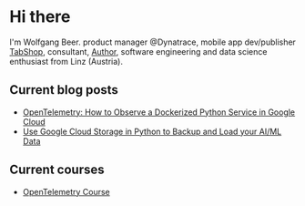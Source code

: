 # Hi there

I'm Wolfgang Beer. product manager @Dynatrace, mobile app dev/publisher [TabShop](https://tabshop.smartlab.at), consultant, [Author](https://www.smartlab.at/books), software engineering and data science enthusiast from Linz (Austria).

## Current blog posts

- [OpenTelemetry: How to Observe a Dockerized Python Service in Google Cloud](https://www.smartlab.at/opentelemetry-how-to-observe-a-dockerized-python-service-in-google-cloud)
- [Use Google Cloud Storage in Python to Backup and Load your AI/ML Data](https://www.smartlab.at/use-google-cloud-storage-in-python-to-backup-and-load-your-ai-ml-data)

## Current courses

- [OpenTelemetry Course](https://github.com/wolfgangB33r/OpenTelemetry-Course)




